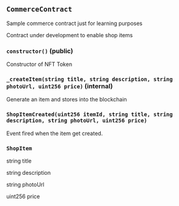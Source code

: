 ## `CommerceContract`

Sample commerce contract just for learning purposes


Contract under development to enable shop items



### `constructor()` (public)

Constructor of NFT Token



### `_createItem(string title, string description, string photoUrl, uint256 price)` (internal)

Generate an item and stores into the blockchain





### `ShopItemCreated(uint256 itemId, string title, string description, string photoUrl, uint256 price)`

Event fired when the item get created.




### `ShopItem`


string title


string description


string photoUrl


uint256 price



